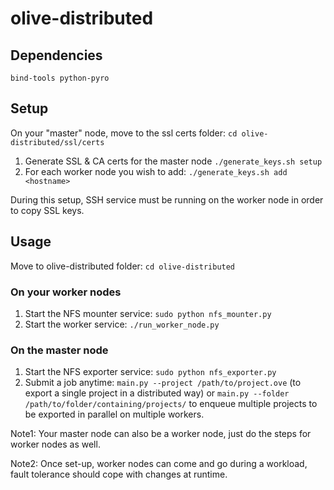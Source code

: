 # olive-distributed

## Dependencies
`bind-tools python-pyro`

## Setup
On your "master" node, move to the ssl certs folder: `cd olive-distributed/ssl/certs`
1) Generate SSL & CA certs for the master node
`./generate_keys.sh setup`
2) For each worker node you wish to add:
`./generate_keys.sh add <hostname>`

During this setup, SSH service must be running on the worker node in order to copy SSL keys.


## Usage
Move to olive-distributed folder: `cd olive-distributed`
### On your worker nodes
1) Start the NFS mounter service:
`sudo python nfs_mounter.py`
2) Start the worker service:
`./run_worker_node.py`

### On the master node
1) Start the NFS exporter service:
`sudo python nfs_exporter.py`
2) Submit a job anytime:
`main.py --project /path/to/project.ove`
 (to export a single project in a distributed way) or 
`main.py --folder /path/to/folder/containing/projects/`
to enqueue multiple projects to be exported in parallel on multiple workers.


Note1: Your master node can also be a worker node, just do the steps for worker nodes as well.

Note2: Once set-up, worker nodes can come and go during a workload, fault tolerance should cope with changes at runtime.
